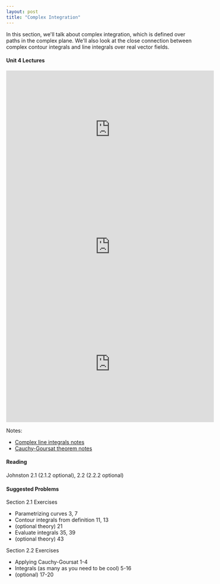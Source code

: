 ```yaml
---
layout: post
title: "Complex Integration"
---
```


In this section, we'll talk about complex integration, which is defined over paths in the complex plane. We'll also look at the close connection between complex contour integrals and line integrals over real vector fields.


#### Unit 4 Lectures

<iframe width="560" height="315" src="https://www.youtube.com/embed/beXdpXlCyhg" title="YouTube video player" frameborder="0" allow="accelerometer; autoplay; clipboard-write; encrypted-media; gyroscope; picture-in-picture" allowfullscreen></iframe>

<iframe width="560" height="315" src="https://www.youtube.com/embed/b0rELwRCNFk" title="YouTube video player" frameborder="0" allow="accelerometer; autoplay; clipboard-write; encrypted-media; gyroscope; picture-in-picture" allowfullscreen></iframe>

<iframe width="560" height="315" src="https://www.youtube.com/embed/2_F-LnoKyxI" title="YouTube video player" frameborder="0" allow="accelerometer; autoplay; clipboard-write; encrypted-media; gyroscope; picture-in-picture" allowfullscreen></iframe>

Notes:
- [Complex line integrals notes](/complex/assets/compint.pdf)
- [Cauchy-Goursat theorem notes](/complex/assets/cgt.pdf)


#### Reading

Johnston 2.1 (2.1.2 optional), 2.2 (2.2.2 optional)

#### Suggested Problems

Section 2.1 Exercises

- Parametrizing curves 3, 7
- Contour integrals from definition 11, 13
- (optional theory) 21
- Evaluate integrals 35, 39
- (optional theory) 43

Section 2.2 Exercises

- Applying Cauchy-Goursat 1-4
- Integrals (as many as you need to be cool) 5-16
- (optional) 17-20

 